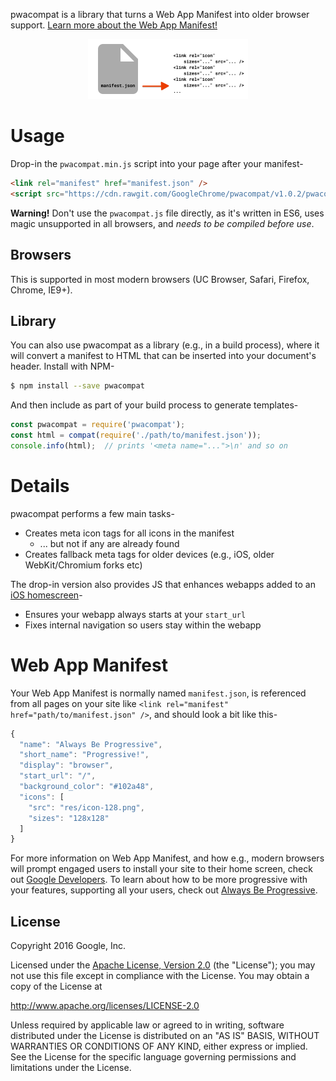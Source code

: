 pwacompat is a library that turns a Web App Manifest into older browser support.
[Learn more about the Web App Manifest!](https://developer.mozilla.org/en-US/docs/Web/Manifest)

<div style="text-align: center">
  <img src="explainer.png" with="256" height="96" alt="pwacompat explainer" />
</div>

# Usage

Drop-in the `pwacompat.min.js` script into your page after your manifest-

```html
<link rel="manifest" href="manifest.json" />
<script src="https://cdn.rawgit.com/GoogleChrome/pwacompat/v1.0.2/pwacompat.min.js"></script>
```

**Warning!** Don't use the `pwacompat.js` file directly, as it's written in ES6, uses magic unsupported in all browsers, and *needs to be compiled before use*.

## Browsers

This is supported in most modern browsers (UC Browser, Safari, Firefox, Chrome, IE9+).

## Library

You can also use pwacompat as a library (e.g., in a build process), where it will convert a manifest to HTML that can be inserted into your document's header.
Install with NPM-

```bash
$ npm install --save pwacompat
```

And then include as part of your build process to generate templates-

```js
const pwacompat = require('pwacompat');
const html = compat(require('./path/to/manifest.json'));
console.info(html);  // prints '<meta name="...">\n' and so on
```

# Details


pwacompat performs a few main tasks-

* Creates meta icon tags for all icons in the manifest
  * ... but not if any are already found
* Creates fallback meta tags for older devices (e.g., iOS, older WebKit/Chromium forks etc)

The drop-in version also provides JS that enhances webapps added to an [iOS homescreen](https://developer.apple.com/library/ios/documentation/AppleApplications/Reference/SafariWebContent/ConfiguringWebApplications/ConfiguringWebApplications.html#//apple_ref/doc/uid/TP40002051-CH3-SW2)-

* Ensures your webapp always starts at your `start_url`
* Fixes internal navigation so users stay within the webapp

# Web App Manifest

Your Web App Manifest is normally named `manifest.json`, is referenced from all pages on your site like `<link rel="manifest" href="path/to/manifest.json" />`, and should look a bit like this-

```js
{
  "name": "Always Be Progressive",
  "short_name": "Progressive!",
  "display": "browser",
  "start_url": "/",
  "background_color": "#102a48",
  "icons": [
    "src": "res/icon-128.png",
    "sizes": "128x128"
  ]
}
```

For more information on Web App Manifest, and how e.g., modern browsers will prompt engaged users to install your site to their home screen, check out [Google Developers](https://developers.google.com/web/updates/2014/11/Support-for-installable-web-apps-with-webapp-manifest-in-chrome-38-for-Android).
To learn about how to be more progressive with your features, supporting all your users, check out [Always Be Progressive](https://samthor.github.io/AlwaysBeProgressive/).

## License

Copyright 2016 Google, Inc.

Licensed under the [Apache License, Version 2.0](LICENSE) (the "License");
you may not use this file except in compliance with the License. You may
obtain a copy of the License at

   http://www.apache.org/licenses/LICENSE-2.0

Unless required by applicable law or agreed to in writing, software
distributed under the License is distributed on an "AS IS" BASIS,
WITHOUT WARRANTIES OR CONDITIONS OF ANY KIND, either express or implied.
See the License for the specific language governing permissions and
limitations under the License.
